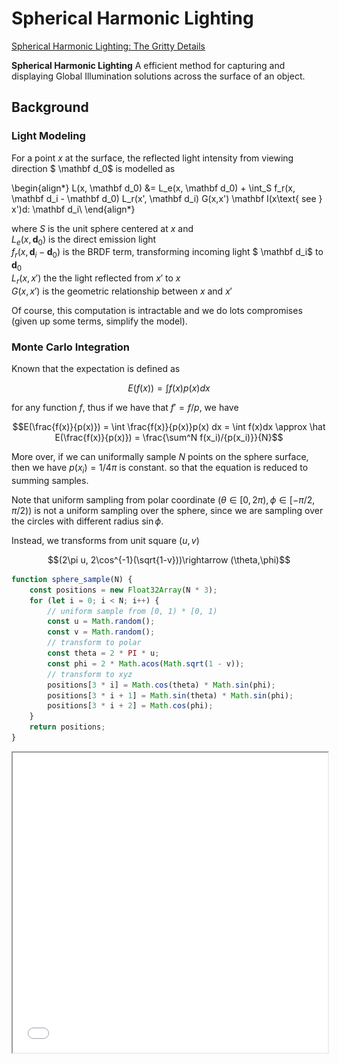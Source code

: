 # Spherical Harmonic Lighting

[Spherical Harmonic Lighting:
The Gritty Details 
](http://www.cse.chalmers.se/~uffe/xjobb/Readings/GlobalIllumination/Spherical%20Harmonic%20Lighting%20-%20the%20gritty%20details.pdf)


__Spherical Harmonic Lighting__ A efficient method for capturing and displaying Global Illumination solutions across the surface of an object. 

## Background
### Light Modeling

For a point $x$ at the surface, the reflected light intensity from viewing direction $ \mathbf d_0$ is modelled as 

\begin{align*}
L(x,  \mathbf d_0) &= L_e(x,  \mathbf d_0) + \int_S f_r(x,  \mathbf d_i -  \mathbf d_0) L_r(x',  \mathbf d_i) G(x,x') \mathbf I(x\text{ see } x')d\: \mathbf d_i\\
\end{align*}

where $S$ is the unit sphere centered at $x$ and  
$L_e(x,  \mathbf d_0)$ is the direct emission light  
$f_r(x,  \mathbf d_i -  \mathbf d_0)$ is the BRDF term, transforming incoming light $ \mathbf d_i$ to $\mathbf d_0$  
$L_r(x,x')$ the the light reflected from $x'$ to $x$  
$G(x, x')$ is the geometric relationship between $x$ and $x'$  

Of course, this computation is intractable and we do lots compromises (given up some terms, simplify the model). 

### Monte Carlo Integration

Known that the expectation is defined as

$$E(f(x)) = \int f(x)p(x) dx$$

for any function $f$, thus if we have that $f' = f/p$, we have

$$E(\frac{f(x)}{p(x)}) = \int \frac{f(x)}{p(x)}p(x) dx = \int f(x)dx \approx \hat E(\frac{f(x)}{p(x)}) = \frac{\sum^N f(x_i)/{p(x_i)}}{N}$$

More over, if we can uniformally sample $N$ points on the sphere surface, then we have $p(x_i) = 1/4\pi$ is constant. so that the equation is reduced to summing samples.

Note that uniform sampling from polar coordinate $(\theta\in [0,2\pi), \phi\in[-\pi/2,\pi/2))$ is not a uniform sampling over the sphere, since we are sampling over the circles with different radius $\sin\phi$. 

Instead, we transforms from unit square $(u,v)$ 

$$(2\pi u, 2\cos^{-1}(\sqrt{1-v}))\rightarrow (\theta,\phi)$$


```js
function sphere_sample(N) {
    const positions = new Float32Array(N * 3);
    for (let i = 0; i < N; i++) {
        // uniform sample from [0, 1) * [0, 1)
        const u = Math.random();
        const v = Math.random();
        // transform to polar
        const theta = 2 * PI * u;
        const phi = 2 * Math.acos(Math.sqrt(1 - v));
        // transform to xyz
        positions[3 * i] = Math.cos(theta) * Math.sin(phi);
        positions[3 * i + 1] = Math.sin(theta) * Math.sin(phi);
        positions[3 * i + 2] = Math.cos(phi);
    }
    return positions;
}
```

<iframe src="./assets/sphere_sample.html" height=480 width="100%" />



### Orthogonal Basis Functions

Define two functions are orthogonal if 

$$\langle f, g\rangle = \int f(x)g(x)dx = 0$$

Using the inner product, we can project function $f$ onto a basis function $g$. For example, if we use a set of linear basis functions $B_i$, then we can project each piece of $f$ onto the piecewise basis, and approximate it by scaling each piece with the dot product. 

#### Associated Legendre Polynomials
Orthogonal Polynomials are sets of polynomials s.t. 

$$\int_{-1}^1 F_m(x)F_n(x)dx = c\cdot \mathbb I(n=m)$$

furthermore, if $c=1$, then the family of polynomials is called __orthonormal basis functions__. 

In particular, we are interested in __Associated Legendre Polynomials__. First, we have __Legendre Polynomials__, which is a particular case for orthonormal basis functions

$$P_n(x) = \frac{1}{2^n n!}\frac{d^n}{dx^n}(x^2-1)^n$$

then, __Associated Legendre Polynomials__ is defined based on $P_n$ as 

$$P_l^m(x)= (-1)^m (1-x^2)^{m/2}\frac{d^m}{dx^m}P_l(x)$$

where $l$ is the degree.band indexm and $m$ is the order. $l,m\in\mathbb N. m\leq l. P_l^m:[-1,1]\rightarrow\mathbb R$

There are some good property of ALP, which makes it easy to recurse.

\begin{align*}
&(1)&(l-m)P_l^m &= x(2l-1)P_{l-1}^m - (l+m-1)P^m_{l-2}\\
&(2)&P_m^m &= (-1)^m (2m-1)!!(1-x^2)^{m/2}\\
&(3)&P_{m+1}^m &= x(2m+1)P_m^m
\end{align*}

where $n!! = n\times (n-2)\times (n-4) \times ... \times 1\text{ or }0$ where $1,0$ depends on whether $n$ is odd or even. 


```js title="ALP"
--8<-- "cs294173/assets/sh.html:71:97"
```

<figure markdown>
  ![png](assets/shl_7_0.png){width="480"}
</figure>

## Spherical Harmonics
Using the standard spherical coordinates 

$$(x,y,z) = (\sin\theta\cos\phi,\sin\theta\sin\phi,\cos\theta)$$

the spherical harmonics is 

$$y_l^m(\theta,\phi) = \begin{cases}
\sqrt 2 K_l^m \cos (m\phi) P_l^m (\cos\theta) &m>0\\
\sqrt 2 K_l^m \sin (-m\phi) P_l^{-m} (\cos\theta) &m<0\\
K_l^0P_l^0(\cos\theta)&m=0
\end{cases}$$

where $K$ is the scaling factor to normalize the functions

$$K_l^m = \sqrt{\frac{(2l+1)(l-|m|)!}{4\pi(l+|m|)!}}$$

[Wiki for the visualizations and analytic formulas](https://en.wikipedia.org/wiki/Table_of_spherical_harmonics)


```js title="SH"
--8<-- "cs294173/assets/sh.html:99:111"
```

<iframe src="./assets/sh.html" height=480 width="100%" />


### SH Projection

The projection onto SH is hence 

$$c_l^m = \int_S f(s) y_l^m(s)ds$$

which can be evaluated using Monte-Carlo integration (since we have our unit sphere uniform sampling). 

and the reconstruction is 

$$\tilde f(s) = \sum_{l=0}^{n-l}\sum_{m=-l}^l c_l^m y_l^m(s) = \sum_{i=0}^{n^2} c_i y_i(s)$$

where $i = l(l+1)+m$ is used to flatten the nested indexes into 1D. 

Thus, we can connect everything together. 

## Properties

### Rotation Invariance
SH functions are orthonormal, thus suppose that $g:= f\circ R$ where $R\in SO(3)$, then $\tilde g = \tilde f \circ R$ is the same approximation of $g$. Thus, if we do rotations of the light field (viewing from different angles, or in a dynamic lighting environment). 



### Integration to dot product

For the reflectance models, the light is an integral over a sampled area

$$\int_S L(s) t(s)ds$$

where $L$ is the incoming light from direction $s$, and $t$ is the transfer function (e.g. BRDF). However, if we use spherical harmonics to approximate $L$ and $t$, and take $L_i, t_i$ be the SH coefs. Then we have that 

$$\int_S \tilde L(s) \tilde t(s)ds = \sum_{i=0}^{n^2} L_i t_i$$

which is the dot product of two coef vectors. 
